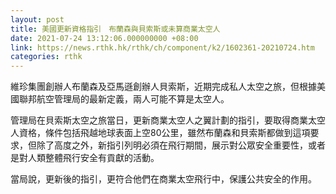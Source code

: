 ```yaml
---
layout: post
title: 美國更新資格指引　布蘭森與貝索斯或未算商業太空人
date: 2021-07-24 13:12:06.000000000 +08:00
link: https://news.rthk.hk/rthk/ch/component/k2/1602361-20210724.htm
categories: rthk
---
```


維珍集團創辦人布蘭森及亞馬遜創辦人貝索斯，近期完成私人太空之旅，但根據美國聯邦航空管理局的最新定義，兩人可能不算是太空人。

管理局在貝索斯太空之旅當日，更新商業太空人之翼計劃的指引，要取得商業太空人資格，條件包括飛越地球表面上空80公里，雖然布蘭森和貝索斯都做到這項要求，但除了高度之外，新指引列明必須在飛行期間，展示對公眾安全重要性，或者是對人類整體飛行安全有貢獻的活動。

當局說，更新後的指引，更符合他們在商業太空飛行中，保護公共安全的作用。
